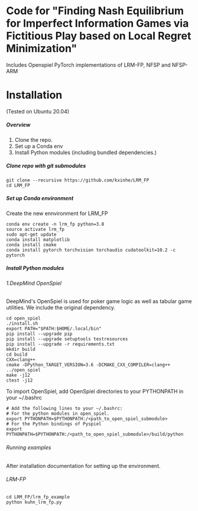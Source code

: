 # Code for "Finding Nash Equilibrium for Imperfect Information Games via Fictitious Play based on Local Regret Minimization"

Includes Openspiel PyTorch implementations of LRM-FP, NFSP and NFSP-ARM

# Installation
(Tested on Ubuntu 20.04)

##### Overview
1. Clone the repo.
2. Set up a Conda env
3. Install Python modules (including bundled dependencies.)

##### Clone repo with git submodules

```shell
git clone --recursive https://github.com/kxinhe/LRM_FP
cd LRM_FP
```

##### Set up Conda environment
Create the new ennvironment for LRM_FP
```shell
conda env create -n lrm_fp python=3.8
source activate lrm_fp
sudo apt-get update 
conda install matplotlib
conda install cmake
conda install pytorch torchvision torchaudio cudatoolkit=10.2 -c pytorch
```

##### Install Python modules
###### 1.DeepMind OpenSpiel
DeepMind's OpenSpiel is used for poker game logic as well as tabular game utilities. We include the original dependency.
```shell
cd open_spiel
./install.sh
export PATH="$PATH:$HOME/.local/bin"
pip install --upgrade pip
pip install --upgrade setuptools testresources
pip install --upgrade -r requirements.txt 
mkdir build
cd build
CXX=clang++
cmake -DPython_TARGET_VERSION=3.6 -DCMAKE_CXX_COMPILER=clang++ ../open_spiel
make -j12
ctest -j12
```
To import OpenSpiel, add OpenSpiel directories to your PYTHONPATH in your ~/.bashrc
```shell
# Add the following lines to your ~/.bashrc:
# For the python modules in open_spiel.
export PYTHONPATH=$PYTHONPATH:/<path_to_open_spiel_submodule>
# For the Python bindings of Pyspiel
export PYTHONPATH=$PYTHONPATH:/<path_to_open_spiel_submodule>/build/python
```

###### Running examples
After installation documentation for setting up the environment. 
###### LRM-FP
```shell
cd LRM_FP/lrm_fp_example
python kuhn_lrm_fp.py 
```

